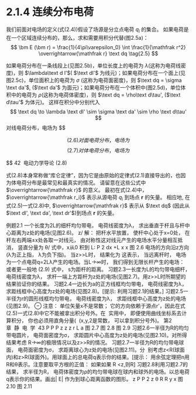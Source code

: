 # 2.1.4 连续分布电荷

我们前面对电场的定义(式(2.4))假设了场源是分立点电荷 $q_i$ 的集合。
如果电荷是在一个区域连续分布的，那么，求和需要用积分代替(图2.5a)：
$$
  \bm E (\bm r)
  = \frac{1}{4\pi\varepsilon_0} \int \frac{1}{\mathfrak r^2} \overrightarrow{\mathfrak r} \text dq
  \tag{2.5}
$$

如果电荷分布在一条线段上(见图2.5b)，单位长度上的电荷为 $\lambda$(这称为电荷线密度)，则 $\lambda\text d l'$( $\text dl'$ 为线元)；如果电荷分布在一个面上(见图2.5c)，单位面积上的电荷为 $\sigma$ (这称为电荷面密度)，则 $\text dq = \sigma \text da'$, ($\text da'$ 为面元)；如果电荷分布在一个体积中(图2.5d)，单位体积中的电荷为 $\rho$(这称为电荷体密度)，则 $\text dq = \rho\text d\tau', ($\text d\tau'$ 为体元)。
这样在积分中分别代入
$$
  \text dq \to \lambda \text dl' \sim \sigma \text da' \sim \rho \text d\tau'
$$
对线电荷分布，电场为
$$

$$
(2.6)
对面电荷分布， 电场为
$$
$$
(2.7)
对体电荷分布， 电场为
$$

$$
42  电动力学导论
(2.8)

式(2.8)本身常称做“库仑定律”，因为它是由原始的定律式(2.1)直接导出的，也因为体电荷分布是最常见和最真实的情况。
请留意在这些公式中 $\overrightarrow{\mathfrak r}$ 的意义。
最初在式(2.4)中，$\overrightarrow{\mathfrak r_i}$ 表示从源电荷 $q_i$ 到场点 $\bm r$ 的矢量。
相应地, 在式(2.5)一式(2.8)中, $\overrightarrow{\mathfrak r}$ 表示从 $\text dq$ (因此从 $\text dl', \text da', \text dr'$)到场点 $\bm r$ 的矢量。

例题2.1
一个长度为2L的细杆均匀带电， 电荷线密度为λ， 求出垂直于杆且与杆中心距离为z处的电场(见图2.6)。
z/
解： 把杆水平放置， 使杆中心处于x=0处， 在杆左右两端±x处各取一对线元， 由对称性这对线元产生的电场水平分量相互抵消， 竖直分量为
θ/
式中，x从0 积到 L:
P
2
 dx
+L
x
x
图 2.6
电场的方向沿z方向(λ为正上指， λ为负下指)。
当z>>L时， 结果化为
这表示， 当远离杆时， 电场为一个点电荷q=2Lλ产生的电场。当L→∞时， 我们得到无限长杆产生的电场：
或者更一般地
(2.9)
式中， s为距杆的距离。
习题2.3一长度为L的均匀带电细杆， 电荷线密度为λ， 求杆一端上方距杆为z处的电场(见图2.7)。用z>>L时所期望的结果验证你的结果。
习题2.4一边长为a的正方线框均匀带电， 电荷线密度为λ， 求距线框中心高度为z处的电场(见图2.8)。[提示: 利用习题2.1的结果。]
习题2.5一半径为r的圆形线框均匀带电， 电荷线密度为λ， 求距线框中心高度为z处的电场(见图2.9)。
⊖ 注意： 单位矢量x不是常数； 它的方向依赖于源点r'，因此在式(2.5)一式(2.8)中它不能被拿出积分号外。在  实用中， 即便使用曲线坐标系去计算积分， 你也必须用直角分量(  (x,y,2是常数， 可以拿到积分号外)。
第2章  静  电  学  43
P
P
P
z
z
z
r
L
a
图 2.7
图 2.8
图 2.9
习题2.6一半径为R的均匀带电圆片， 电荷面密度为σ， 求距圆片中心高度为z处的电场(见图2.10)。对所得结果考虑 R→∞的极限情况以及z>>R的情况。
习题2.7一半径为R的均匀带电球面， 电荷面密度为σ， 求距离球心为z处的电场(见图2.11)。分  别考虑z<R(球面内)和z>R(球面外)。用球面上的总电荷q表示你的结果。[提示： 用余弦定理把n用R和θ表示。注意要取平方根的正值： 如果如果 R <z,则R]
习题2.8利用习题2.7的结果， 求半径为R， 电荷体密度为ρ的均匀带电球在球内和球外的电场。以总电荷q表示你的结果。画出| E| 作为到球心距离函数的图形。
z
P
P
2
z
θ
R
R
y
x
图 2.10
图 2.11

